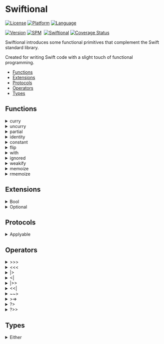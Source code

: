 # Swiftional


[![License](https://img.shields.io/cocoapods/l/Swiftional.svg?style=flat)](https://cocoapods.org/pods/Swiftional)
[![Platform](https://img.shields.io/cocoapods/p/Swiftional.svg?style=flat)](https://cocoapods.org/pods/Swiftional)
[![Language](https://img.shields.io/badge/language-Swift-orangered.svg?style=flat)](https://cocoapods.org/pods/Swiftional)


[![Version](https://img.shields.io/cocoapods/v/Swiftional.svg?style=flat)](https://cocoapods.org/pods/Swiftional)
[![SPM](https://img.shields.io/badge/SPM-compatible-limegreen.svg?style=flat)](https://github.com/apple/swift-package-manager)
&nbsp;[![Swiftional](https://github.com/VAndrJ/Swiftional/actions/workflows/swift.yml/badge.svg)](https://github.com/VAndrJ/Swiftional/actions/workflows/swift.yml)
[![Coverage Status](https://coveralls.io/repos/github/VAndrJ/Swiftional/badge.svg?branch=main)](https://coveralls.io/github/VAndrJ/Swiftional?branch=main)


Swiftional introduces some functional primitives that complement the Swift standard library.

Created for writing Swift code with a slight touch of functional programming.


* [Functions](#functions)
* [Extensions](#extensions)
* [Protocols](#protocols)
* [Operators](#operators)
* [Types](#types)


## Functions


<details><summary> curry</summary>

  
Converts an uncurried function to a curried function.


Example: 


```
(A, B) -> R
becomes
(A) -> (B) -> R
```


</details>


<details><summary> uncurry</summary>

  
Converts a curried function into an uncurried function.


Example: 


```
(A) -> (B) -> R
becomes
(A, B) -> R
```


</details>


<details><summary> partial</summary>

  
Partial application. Applies an argument to a function.


Example: 


```
(A, B) -> R
with applied first argument becomes
(B) -> R
```


</details>


<details><summary> identity</summary>

  
Identity combinator function.
Returns the input without changing it.


</details>


<details><summary> constant</summary>

  
The constant combinator function.
Ignores the function arguments and always returns the provided value.


</details>


<details><summary> flip</summary>

  
Flips the arguments of a function.


Example: 


```
(A, B) -> R
becomes
(B, A) -> R
```


</details>


<details><summary> with</summary>

  
It calls the specified closure with the given attribute as its receiver and returns its result.


</details>


<details><summary> ignored</summary>

  
Ignores the function return and always returns `Void`.
</details>


<details><summary> weakify</summary>

  
Weakifying function.


Example:
```
// Instead of this:
someObject.onActionClosure = otherObject.someFunc // `otherObject` captured by strong reference
// Use operator:
someObject.onActionClosure = weakify(otherObject) { $0.someFunc() } // `otherObject` is weakified, not captured by strong reference
```


</details>


<details><summary> memoize</summary>

  
Memoization function. Memoize wrapper intercepts calls you send to the function and attempts to reply with results from its internal cache. If it fails to find a cached result, it calls the work function and records the result of the computation in memory. Subsequent calls to the function with the same arguments can then be satisfied by fetching the result from memory, avoiding redundant computations. Memoization is one of the oldest and simplest tricks in computer science, trading memory for CPU cycles.


Example:
```
let memoizedSomeFunc = memoize(f: someFunc(_:))
print(memoizedSomeFunc(2))
print(memoizedSomeFunc(3))
print(memoizedSomeFunc(2)) // result fetched from memory
```


</details>


<details><summary> rmemoize</summary>

  
Standard memoization is not very good at memoizing recursive functions. Here is the recursive memoization function. It is represented as a primitive recursive function, where the memoization is done at each step of the recursion.


Example:
```
let memoizedFibonacci = rmemoize { fibonacci, n in n < 2 ? 1 : fibonacci(n - 1) + fibonacci(n - 2) }
print(memoizedFibonacci(42))
```


</details>


## Extensions


<details><summary> Bool</summary>

  
  * `fold`
Case analysis for the `Bool` type. Applies the provided closures based on the value.


  * `foldRun`
Runs the provided closures based on the content of this value.


  * `foldEither`
Case analysis for the `Bool` type. Applies the provided closures based on the value and return `Either`.
</details>
<details><summary> Optional</summary>

  
  * `fold`
Case analysis for the `Optional` type. Applies the provided closures based on the content of this `Optional` value.
</details>


## Protocols


<details><summary> Applyable</summary>

  
  * `apply`
Calls the specified closure with the `Self` value as its receiver and returns the `Self` value.


  * `applied`
Calls the specified closure with the `Self` value as its receiver and returns a copy of the `Self` value.
</details>


## Operators


<details><summary> >>></summary>

  
Composes functions and returns a function that is the result of applying `g` to the output of `f`.


</details>


<details><summary> <<< </summary>

  
  Composes functions and returns a function that is the result of applying `g` to the output of `f`.


</details>


<details><summary> |></summary>

  
Pipe forward. Applies an argument to a function.


Example. This:
```
let result = h(parameter: g(parameter: f(parameter: a)))
```
Can also be written as:
```
let result = a |> f |> g |> h
```


</details>


<details><summary> <|</summary>

  
Pipe backward. Applies an argument to a function.


Example. This:
```
let result = h(parameter: g(parameter: f(parameter: a)))
```
Can also be written as:
```
let result = h <| g <| f <| a
```


</details>


<details><summary> |>></summary>

  
Applies a function to an argument and returns a callable function.


Example. This:
```
let result = { a in f(parameter: a) }
```
Can also be written as:
```
let result = a |>> f
```


</details>


<details><summary> <<|</summary>

  
Applies a function to an argument and returns a callable function.


Example. This:
```
let result = { a in f(parameter: a) }
```
Can also be written as:
```
let result = f <<| a
```


</details>


<details><summary> ~~></summary>

  
Asynchronous function composition

  
</details>


<details><summary> >=></summary>

  
Effectful function composition

  
</details>


<details><summary> ?></summary>

  
Weakifying function.


Example:
```
// Instead of this:
someObject.onActionClosure = otherObject.someFunc // `otherObject` captured by strong reference
// Use operator:
someObject.onActionClosure = otherObject ?> { $0.someFunc() } // `otherObject` is weakified, not captured by strong reference
```


</details>


<details><summary> ?>></summary>

  
Weakifying function.


Example:
```
// Instead of this:
someObject.onActionClosure = otherObject.someFunc // `otherObject` captured by strong reference
// Use operator:
someObject.onActionClosure = otherObject ?>> { $0.someFunc } // `otherObject` is weakified, not captured by strong reference
```


</details>


## Types


<details><summary> Either</summary>

  
The type `Either` represents a value of one of these types, but not both: `.left(Left)` or `.right(Right)`.

The `Either` type is shifted to the right by convention.
That is, the `.left` constructor is usually used to hold errors or secondary data,
while `.right` is used to store a "correct", primary value - one that can be worked on further.

Wordplay: "Right" also means "Correct".


</details>
